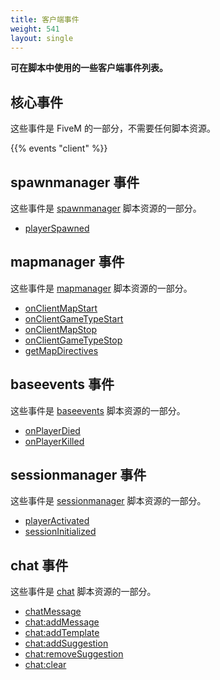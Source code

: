 ```yaml
---
title: 客户端事件
weight: 541
layout: single
---
```


**可在脚本中使用的一些客户端事件列表。**

核心事件
-----------
这些事件是 FiveM 的一部分，不需要任何脚本资源。

{{% events "client" %}}

spawnmanager 事件
-------------------
这些事件是 [spawnmanager](/docs/resources/spawnmanager) 脚本资源的一部分。

- [playerSpawned](/docs/resources/spawnmanager/events/playerSpawned)

mapmanager 事件
-----------------
这些事件是 [mapmanager](/docs/resources/mapmanager) 脚本资源的一部分。

- [onClientMapStart](/docs/resources/mapmanager/events/onClientMapStart)
- [onClientGameTypeStart](/docs/resources/mapmanager/events/onClientGameTypeStart)
- [onClientMapStop](/docs/resources/mapmanager/events/onClientMapStop)
- [onClientGameTypeStop](/docs/resources/mapmanager/events/onClientGameTypeStop)
- [getMapDirectives](/docs/resources/mapmanager/events/getMapDirectives)

baseevents 事件
-----------------
这些事件是 [baseevents](/docs/resources/baseevents) 脚本资源的一部分。

- [onPlayerDied](/docs/resources/baseevents/events/onPlayerDied)
- [onPlayerKilled](/docs/resources/baseevents/events/onPlayerKilled)

sessionmanager 事件
---------------------
这些事件是 [sessionmanager](/docs/resources/sessionmanager) 脚本资源的一部分。

- [playerActivated](/docs/resources/sessionmanager/events/playerActivated)
- [sessionInitialized](/docs/resources/sessionmanager/events/sessionInitialized)

chat 事件
-----------
这些事件是 [chat](/docs/resources/chat) 脚本资源的一部分。

- [chatMessage](/docs/resources/chat/events/chatMessage)
- [chat:addMessage](/docs/resources/chat/events/chat-addMessage)
- [chat:addTemplate](/docs/resources/chat/events/chat-addTemplate)
- [chat:addSuggestion](/docs/resources/chat/events/chat-addSuggestion)
- [chat:removeSuggestion](/docs/resources/chat/events/chat-removeSuggestion)
- [chat:clear](/docs/resources/chat/events/chat-clear)
